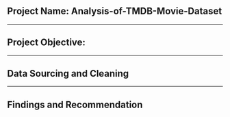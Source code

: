 ## Project Name: Analysis-of-TMDB-Movie-Dataset

----
## Project Objective:


----
## Data Sourcing and Cleaning


----
## Findings and Recommendation
